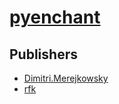 # [pyenchant](https://pypi.org/project/pyenchant)



## Publishers
- [Dimitri.Merejkowsky](https://pypi.org/user/Dimitri.Merejkowsky)
- [rfk](https://pypi.org/user/rfk)


